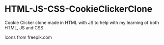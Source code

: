 # HTML-JS-CSS-CookieClickerClone
Cookie Clicker clone made in HTML with JS to help with my learning of both HTML, JS and CSS.

Icons from freepik.com

